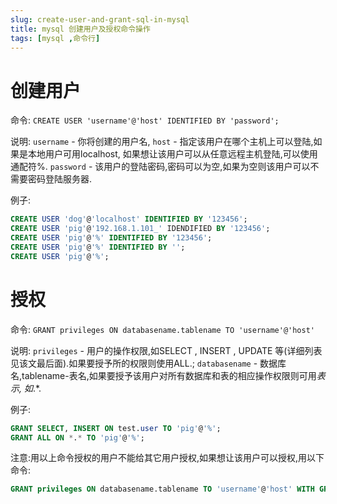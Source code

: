 ```yaml
---
slug: create-user-and-grant-sql-in-mysql
title: mysql 创建用户及授权命令操作
tags: [mysql ,命令行]
---
```


# 创建用户

命令: `CREATE USER 'username'@'host' IDENTIFIED BY 'password'; `

说明:
`username` - 你将创建的用户名,
`host` - 指定该用户在哪个主机上可以登陆,如果是本地用户可用localhost, 如果想让该用户可以从任意远程主机登陆,可以使用通配符%.
`password` - 该用户的登陆密码,密码可以为空,如果为空则该用户可以不需要密码登陆服务器.

例子:
```sql
CREATE USER 'dog'@'localhost' IDENTIFIED BY '123456';
CREATE USER 'pig'@'192.168.1.101_' IDENDIFIED BY '123456';
CREATE USER 'pig'@'%' IDENTIFIED BY '123456';
CREATE USER 'pig'@'%' IDENTIFIED BY '';
CREATE USER 'pig'@'%';
```

# 授权

命令: `GRANT privileges ON databasename.tablename TO 'username'@'host' `

说明:
`privileges` - 用户的操作权限,如SELECT , INSERT , UPDATE 等(详细列表见该文最后面).如果要授予所的权限则使用ALL.;
`databasename` - 数据库名,tablename-表名,如果要授予该用户对所有数据库和表的相应操作权限则可用*表示, 如*.*.

例子:
```sql
GRANT SELECT, INSERT ON test.user TO 'pig'@'%';
GRANT ALL ON *.* TO 'pig'@'%';
```

注意:用以上命令授权的用户不能给其它用户授权,如果想让该用户可以授权,用以下命令:
```sql
GRANT privileges ON databasename.tablename TO 'username'@'host' WITH GRANT OPTION;
```

